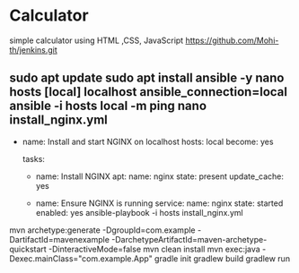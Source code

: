 # Calculator
simple calculator using HTML ,CSS, JavaScript
https://github.com/Mohi-th/jenkins.git

sudo apt update
sudo apt install ansible -y
nano hosts
[local]
localhost ansible_connection=local
ansible -i hosts local -m ping
nano install_nginx.yml
---
- name: Install and start NGINX on localhost
  hosts: local
  become: yes

  tasks:
    - name: Install NGINX
      apt:
        name: nginx
        state: present
        update_cache: yes

    - name: Ensure NGINX is running
      service:
        name: nginx
        state: started
        enabled: yes
ansible-playbook -i hosts install_nginx.yml


mvn archetype:generate -DgroupId=com.example -DartifactId=mavenexample -DarchetypeArtifactId=maven-archetype-quickstart -DinteractiveMode=false
mvn clean install
mvn exec:java -Dexec.mainClass="com.example.App"
gradle init
gradlew build
gradlew run
